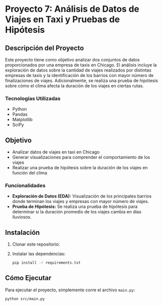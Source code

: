 # Proyecto 7: Análisis de Datos de Viajes en Taxi y Pruebas de Hipótesis

## Descripción del Proyecto

Este proyecto tiene como objetivo analizar dos conjuntos de datos proporcionados por una empresa de taxis en Chicago. El análisis incluye la exploración de datos sobre la cantidad de viajes realizados por distintas empresas de taxis y la identificación de los barrios con mayor número de finalizaciones de viajes. Adicionalmente, se realiza una prueba de hipótesis sobre cómo el clima afecta la duración de los viajes en ciertas rutas.

### Tecnologías Utilizadas

- Python
- Pandas
- Matplotlib
- SciPy

## Objetivo

- Analizar datos de viajes en taxi en Chicago
- Generar visualizaciones para comprender el comportamiento de los viajes
- Realizar una prueba de hipótesis sobre la duración de los viajes en función del clima

### Funcionalidades

- **Exploración de Datos (EDA):** Visualización de los principales barrios donde terminan los viajes y empresas con mayor número de viajes.
- **Prueba de Hipótesis:** Se realiza una prueba de hipótesis para determinar si la duración promedio de los viajes cambia en días lluviosos.

## Instalación

1. Clonar este repositorio:

2. Instalar las dependencias:
    ```bash
    pip install -r requirements.txt
    ```

## Cómo Ejecutar

Para ejecutar el proyecto, simplemente corre el archivo `main.py`:

```bash
python src/main.py
```